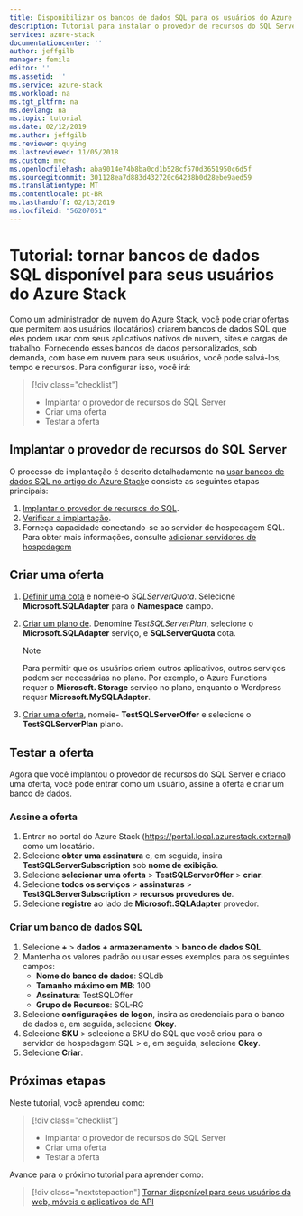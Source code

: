 ```yaml
---
title: Disponibilizar os bancos de dados SQL para os usuários do Azure Stack | Microsoft Docs
description: Tutorial para instalar o provedor de recursos do SQL Server e criar oferece que permitem que os usuários do Azure Stack criar bancos de dados SQL.
services: azure-stack
documentationcenter: ''
author: jeffgilb
manager: femila
editor: ''
ms.assetid: ''
ms.service: azure-stack
ms.workload: na
ms.tgt_pltfrm: na
ms.devlang: na
ms.topic: tutorial
ms.date: 02/12/2019
ms.author: jeffgilb
ms.reviewer: quying
ms.lastreviewed: 11/05/2018
ms.custom: mvc
ms.openlocfilehash: aba9014e74b8ba0cd1b528cf570d3651950c6d5f
ms.sourcegitcommit: 301128ea7d883d432720c64238b0d28ebe9aed59
ms.translationtype: MT
ms.contentlocale: pt-BR
ms.lasthandoff: 02/13/2019
ms.locfileid: "56207051"
---
```

# <a name="tutorial-make-sql-databases-available-to-your-azure-stack-users"></a>Tutorial: tornar bancos de dados SQL disponível para seus usuários do Azure Stack

Como um administrador de nuvem do Azure Stack, você pode criar ofertas que permitem aos usuários (locatários) criarem bancos de dados SQL que eles podem usar com seus aplicativos nativos de nuvem, sites e cargas de trabalho. Fornecendo esses bancos de dados personalizados, sob demanda, com base em nuvem para seus usuários, você pode salvá-los, tempo e recursos. Para configurar isso, você irá:

> [!div class="checklist"]
> * Implantar o provedor de recursos do SQL Server
> * Criar uma oferta
> * Testar a oferta

## <a name="deploy-the-sql-server-resource-provider"></a>Implantar o provedor de recursos do SQL Server

O processo de implantação é descrito detalhadamente na [usar bancos de dados SQL no artigo do Azure Stack](azure-stack-sql-resource-provider-deploy.md)e consiste as seguintes etapas principais:

1. [Implantar o provedor de recursos do SQL](azure-stack-sql-resource-provider-deploy.md).
2. [Verificar a implantação](azure-stack-sql-resource-provider-deploy.md#verify-the-deployment-using-the-azure-stack-portal).
3. Forneça capacidade conectando-se ao servidor de hospedagem SQL. Para obter mais informações, consulte [adicionar servidores de hospedagem](azure-stack-sql-resource-provider-hosting-servers.md)

## <a name="create-an-offer"></a>Criar uma oferta

1.  [Definir uma cota](azure-stack-setting-quotas.md) e nomeie-o *SQLServerQuota*. Selecione **Microsoft.SQLAdapter** para o **Namespace** campo.
2.  [Criar um plano de](azure-stack-create-plan.md). Denomine *TestSQLServerPlan*, selecione o **Microsoft.SQLAdapter** serviço, e **SQLServerQuota** cota.

    > [!NOTE]
    > Para permitir que os usuários criem outros aplicativos, outros serviços podem ser necessárias no plano. Por exemplo, o Azure Functions requer o **Microsoft. Storage** serviço no plano, enquanto o Wordpress requer **Microsoft.MySQLAdapter**.

3.  [Criar uma oferta](azure-stack-create-offer.md), nomeie- **TestSQLServerOffer** e selecione o **TestSQLServerPlan** plano.

## <a name="test-the-offer"></a>Testar a oferta

Agora que você implantou o provedor de recursos do SQL Server e criado uma oferta, você pode entrar como um usuário, assine a oferta e criar um banco de dados.

### <a name="subscribe-to-the-offer"></a>Assine a oferta

1. Entrar no portal do Azure Stack (https://portal.local.azurestack.external) como um locatário.
2. Selecione **obter uma assinatura** e, em seguida, insira **TestSQLServerSubscription** sob **nome de exibição**.
3. Selecione **selecionar uma oferta** > **TestSQLServerOffer** > **criar**.
4. Selecione **todos os serviços** > **assinaturas** > **TestSQLServerSubscription** > **recursos provedores de**.
5. Selecione **registre** ao lado de **Microsoft.SQLAdapter** provedor.

### <a name="create-a-sql-database"></a>Criar um banco de dados SQL

1. Selecione **+**  >  **dados + armazenamento** > **banco de dados SQL**.
2. Mantenha os valores padrão ou usar esses exemplos para os seguintes campos:
    - **Nome do banco de dados**: SQLdb
    - **Tamanho máximo em MB**: 100
    - **Assinatura**: TestSQLOffer
    - **Grupo de Recursos**: SQL-RG
3. Selecione **configurações de logon**, insira as credenciais para o banco de dados e, em seguida, selecione **Okey**.
4. Selecione **SKU** > selecione a SKU do SQL que você criou para o servidor de hospedagem SQL > e, em seguida, selecione **Okey**.
5. Selecione **Criar**.

## <a name="next-steps"></a>Próximas etapas

Neste tutorial, você aprendeu como:

> [!div class="checklist"]
> * Implantar o provedor de recursos do SQL Server
> * Criar uma oferta
> * Testar a oferta

Avance para o próximo tutorial para aprender como:

> [!div class="nextstepaction"]
> [Tornar disponível para seus usuários da web, móveis e aplicativos de API]( azure-stack-tutorial-app-service.md)